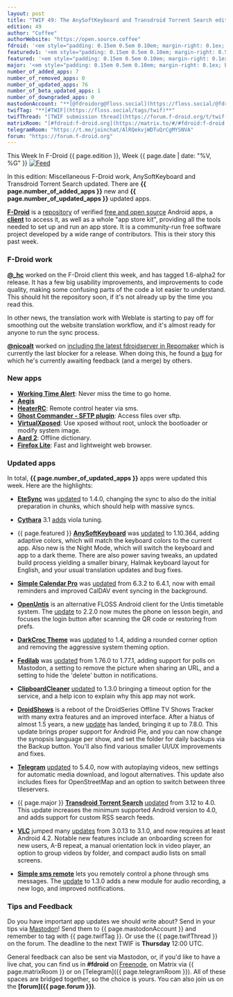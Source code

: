 ```yaml
---
layout: post
title: "TWIF 49: The AnySoftKeyboard and Transdroid Torrent Search edition"
edition: 49
author: "Coffee"
authorWebsite: "https://open.source.coffee"
fdroid: '<em style="padding: 0.15em 0.5em 0.10em; margin-right: 0.1ex; border-style: solid; border-width: medium; border-radius: 1em; color: #0d47a1; font-style: normal; font-weight: bold;">F-Droid</em>'
featuredv1: '<em style="padding: 0.15em 0.5em 0.10em; margin-right: 0.5ex; box-shadow: 0.1em 0.05em 0.1em rgba(0, 0, 0, 0.3); border-radius: 1em; color: black; background: linear-gradient(orange, yellow);">Featured</em>'
featured: '<em style="padding: 0.15em 0.5em 0.10em; margin-right: 0.1ex; border-style: solid; border-width: medium; border-radius: 1em; color: orange; font-style: normal; font-weight: bold;">Featured</em>'
major: '<em style="padding: 0.15em 0.5em 0.10em; margin-right: 0.1ex; border-style: solid; border-width: medium; border-radius: 1em; color: #8ab000; font-style: normal; font-weight: bold;">Major</em>'
number_of_added_apps: 7
number_of_removed_apps: 0
number_of_updated_apps: 76
number_of_beta_updated_apps: 1
number_of_downgraded_apps: 0
mastodonAccount: "**[@fdroidorg@floss.social](https://floss.social/@fdroidorg)**"
twifTag: "**[#TWIF](https://floss.social/tags/twif)**"
twifThread: "[TWIF submission thread](https://forum.f-droid.org/t/twif-submission-thread)"
matrixRoom: "[#fdroid:f-droid.org](https://matrix.to/#/#fdroid:f-droid.org)"
telegramRoom: "https://t.me/joinchat/AlRQekvjWDTuQrCgMYSNVA"
forum: "https://forum.f-droid.org"
---
```


This Week In F-Droid {{ page.edition }}, Week {{ page.date | date: "%V, %G" }} <a href="{{ site.baseurl }}/feed.xml"><img src="{% asset Feed-icon-16x16.png %}" alt="Feed"></a>

In this edition: Miscellaneous F-Droid work, AnySoftKeyboard and Transdroid Torrent Search updated.
There are **{{ page.number_of_added_apps }}** new and **{{ page.number_of_updated_apps }}** updated apps.

<!--more-->

**[F-Droid](https://f-droid.org/)** is a [repository](https://f-droid.org/packages/) of verified [free and open source](https://en.wikipedia.org/wiki/Free_and_open-source_software) Android apps, a **[client](https://f-droid.org/packages/org.fdroid.fdroid/)** to access it, as well as a whole "app store kit", providing all the tools needed to set up and run an app store. It is a community-run free software project developed by a wide range of contributors. This is their story this past week.

### F-Droid work

**[@\_hc](https://forum.f-droid.org/u/hans)** worked on the F-Droid client this week, and has tagged 1.6-alpha2 for release. It has a few big usability improvements, and improvements to code quality, making some confusing parts of the code a lot easier to understand. This should hit the repository soon, if it's not already up by the time you read this.

In other news, the translation work with Weblate is starting to pay off for smoothing out the website translation workflow, and it's almost ready for anyone to run the sync process.

**[@nicoalt](https://forum.f-droid.org/u/nicoalt)** worked on [including the latest fdroidserver in Repomaker](https://gitlab.com/fdroid/repomaker/merge_requests/215) which is currently the last blocker for a release. When doing this, he found a [bug](https://gitlab.com/fdroid/fdroidserver/merge_requests/636) for which he's currently awaiting feedback (and a merge) by others.

### New apps

* **[Working Time Alert](https://f-droid.org/packages/com.androidfromfrankfurt.workingtimealert/)**: Never miss the time to go home.
* **[Aegis](https://f-droid.org/packages/com.beemdevelopment.aegis/)**
* **[HeaterRC](https://f-droid.org/packages/com.dynamite.heaterrc/)**: Remote control heater via sms.
* **[Ghost Commander - SFTP plugin](https://f-droid.org/packages/com.ghostsq.commander.sftp/)**: Access files over sftp.
* **[VirtualXposed](https://f-droid.org/packages/io.va.exposed/)**: Use xposed without root, unlock the bootloader or modify system image.
* **[Aard 2](https://f-droid.org/packages/itkach.aard2/)**: Offline dictionary.
* **[Firefox Lite](https://f-droid.org/packages/org.mozilla.rocket/)**: Fast and lightweight web browser.

### Updated apps

In total, **{{ page.number_of_updated_apps }}** apps were updated this week. Here are the highlights:

* **[EteSync](https://f-droid.org/packages/com.etesync.syncadapter/)** was [updated](https://github.com/etesync/android/blob/HEAD/ChangeLog.md) to 1.4.0, changing the sync to also do the initial preparation in chunks, which should help with massive syncs.

* **[Cythara](https://f-droid.org/packages/com.github.cythara/)** 3.1 [adds](https://github.com/gstraube/cythara/releases) viola tuning.

* {{ page.featured }} **[AnySoftKeyboard](https://f-droid.org/packages/com.menny.android.anysoftkeyboard/)** was [updated](https://github.com/AnySoftKeyboard/AnySoftKeyboard/releases) to 1.10.364, adding adaptive colors, which will match the keyboard colors to the current app. Also new is the Night Mode, which will switch the keyboard and app to a dark theme. There are also power saving tweaks, an updated build process yielding a smaller binary, Halmak keyboard layout for English, and your usual translation updates and bug fixes.

* **[Simple Calendar Pro](https://f-droid.org/packages/com.simplemobiletools.calendar.pro/)** was [updated](https://github.com/SimpleMobileTools/Simple-Calendar/blob/HEAD/CHANGELOG.md) from 6.3.2 to 6.4.1, now with email reminders and improved CalDAV event syncing in the background.

* **[OpenUntis](https://f-droid.org/packages/de.perflyst.untis/)** is an alternative FLOSS Android client for the Untis timetable system. The [update](https://github.com/Perflyst/OpenUntis/releases) to 2.2.0 now mutes the phone on lesson begin, and focuses the login button after scanning the QR code or restoring from prefs.

* **[DarkCroc Theme](https://f-droid.org/packages/de.spiritcroc.darkcroc.substratum/)** was [updated](https://github.com/SpiritCroc/DarkCroc-Android-theme/releases) to 1.4, adding a rounded corner option and removing the aggressive system theming option.

* **[Fedilab](https://f-droid.org/packages/fr.gouv.etalab.mastodon/)** was [updated](https://gitlab.com/tom79/mastalab/tags) from 1.76.0 to 1.77.1, adding support for polls on Mastodon, a setting to remove the picture when sharing an URL, and a setting to hide the 'delete' button in notifications.

* **[ClipboardCleaner](https://f-droid.org/packages/io.github.deweyreed.clipboardcleaner/)** [updated](https://github.com/DeweyReed/ClipboardCleaner/releases) to 1.3.0 bringing a timeout option for the service, and a help icon to explain why this app may not work.

* **[DroidShows](https://f-droid.org/packages/nl.asymmetrics.droidshows/)** is a reboot of the DroidSeries Offline TV Shows Tracker with many extra features and an improved interface. After a hiatus of almost 1.5 years, a new [update](https://github.com/ltGuillaume/DroidShows/releases) has landed, bringing it up to 7.8.0. This update brings proper support for Android Pie, and you can now change the synopsis language per show, and set the folder for daily backups via the Backup button. You'll also find various smaller UI/UX improvements and fixes.

* **[Telegram](https://f-droid.org/packages/org.telegram.messenger/)** [updated](https://github.com/Telegram-FOSS-Team/Telegram-FOSS/blob/HEAD/Changelog.md) to 5.4.0, now with autoplaying videos, new settings for automatic media download, and logout alternatives. This update also includes fixes for OpenStreetMap and an option to switch between three tileservers.

* {{ page.major }} **[Transdroid Torrent Search](https://f-droid.org/packages/org.transdroid.search/)** [updated](https://github.com/erickok/transdroid-search/releases) from 3.12 to 4.0. This update increases the minimum supported Android version to 4.0, and adds support for custom RSS search feeds.

* **[VLC](https://f-droid.org/packages/org.videolan.vlc/)** jumped many [updates](https://code.videolan.org/videolan/vlc-android/blob/HEAD/NEWS) from 3.0.13 to 3.1.0, and now requires at least Android 4.2. Notable new features include an onboarding screen for new users, A-B repeat, a manual orientation lock in video player, an option to group videos by folder, and compact audio lists on small screens.

* **[Simple sms remote](https://f-droid.org/packages/tranquvis.simplesmsremote/)** lets you remotely control a phone through sms messages. The [update](https://github.com/tranquvis/SimpleSmsRemote/releases) to 1.3.0 adds a new module for audio recording, a new logo, and improved notifications.

### Tips and Feedback

Do you have important app updates we should write about? Send in your tips via [Mastodon](https://joinmastodon.org)! Send them to {{ page.mastodonAccount }} and remember to tag with {{ page.twifTag }}. Or use the {{ page.twifThread }} on the forum. The deadline to the next TWIF is **Thursday** 12:00 UTC.

General feedback can also be sent via Mastodon, or, if you'd like to have a live chat, you can find us in **#fdroid** on [Freenode](https://freenode.net), on Matrix via {{ page.matrixRoom }} or on [Telegram]({{ page.telegramRoom }}). All of these spaces are bridged together, so the choice is yours. You can also join us on the **[forum]({{ page.forum }})**.
